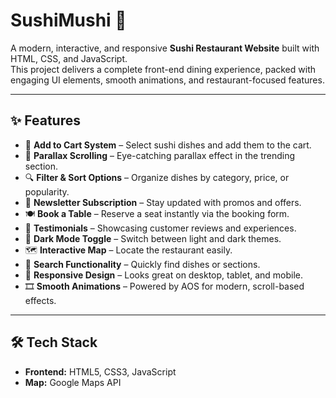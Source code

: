 # SushiMushi 🍣

A modern, interactive, and responsive **Sushi Restaurant Website** built with HTML, CSS, and JavaScript.  
This project delivers a complete front-end dining experience, packed with engaging UI elements, smooth animations, and restaurant-focused features.  

---

## ✨ Features  

- 🛒 **Add to Cart System** – Select sushi dishes and add them to the cart.  
- 🎇 **Parallax Scrolling** – Eye-catching parallax effect in the trending section.  
- 🔍 **Filter & Sort Options** – Organize dishes by category, price, or popularity.  
- 📩 **Newsletter Subscription** – Stay updated with promos and offers.  
- 🍽️ **Book a Table** – Reserve a seat instantly via the booking form.  
- 💬 **Testimonials** – Showcasing customer reviews and experiences.  
- 🌙 **Dark Mode Toggle** – Switch between light and dark themes.  
- 🗺️ **Interactive Map** – Locate the restaurant easily.  
- 🔎 **Search Functionality** – Quickly find dishes or sections.  
- 📱 **Responsive Design** – Looks great on desktop, tablet, and mobile.  
- 🎞️ **Smooth Animations** – Powered by AOS for modern, scroll-based effects.  

---

## 🛠️ Tech Stack  

- **Frontend:** HTML5, CSS3, JavaScript
- **Map:** Google Maps API  



